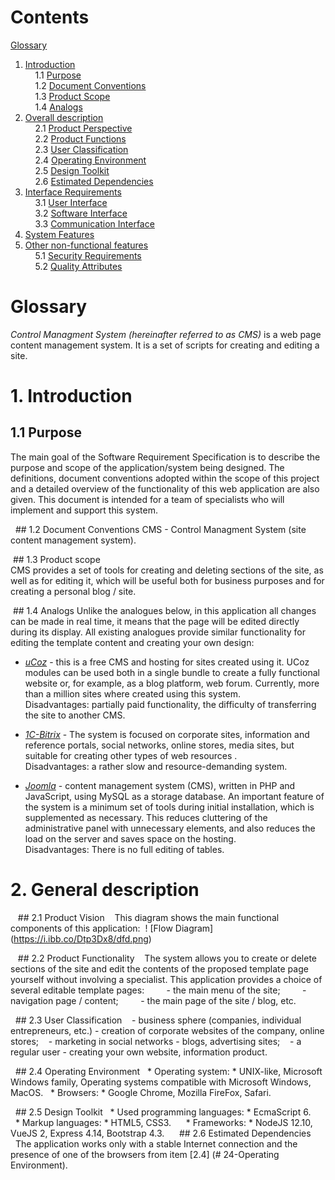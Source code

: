 # Contents
[Glossary](#Glossary)  
1. [Introduction](#1Introduction)  
    1.1 [Purpose](#11-Purpose)  
    1.2 [Document Conventions](#12-Document-Conventions)  
    1.3 [Product Scope](#13-Product-Scope)  
    1.4 [Analogs](#14-Analogs)  
2. [Overall description](#2-Overall-description)  
    2.1 [Product Perspective](#21-Product-Perspective)    
    2.2 [Product Functions](#22-Product-Functions)  
    2.3 [User Classification](#23-User-Classification)  
    2.4 [Operating Environment](#24-Operating-Environment)  
    2.5 [Design Toolkit](#25-Design-Toolkit)  
    2.6 [Estimated Dependencies](#26-Estimated-Dependencies)  
3. [Interface Requirements](#3-Interface-Requirements)  
    3.1 [User Interface](#31-User-Interface)  
    3.2 [Software Interface](#-32-Software-Interface)  
    3.3 [Communication Interface](#33-Communication-Interface)
4. [System Features](#4-System-features)  
5. [Other non-functional features](#5-Other-non-functional-features)  
    5.1 [Security Requirements](#51-Security-Requirements)  
    5.2 [Quality Attributes](#52-Quality-Attributes)  

# Glossary
*Control Managment System (hereinafter referred to as CMS)* is a web page content management system. It is a set of scripts for creating and editing a site.


# 1. Introduction  
## 1.1 Purpose  
The main goal of the Software Requirement Specification is to describe the purpose and scope of the application/system being designed. The definitions, document conventions adopted within the scope of this project  and a detailed overview of the functionality of this web application are also given. This document is intended for a team of specialists who will implement and support this system.

  ## 1.2 Document Conventions
CMS - Control Managment System (site content management system).

 ## 1.3 Product scope  
CMS provides a set of tools for creating and deleting sections of the site, as well as for editing it, which will be useful both for business purposes and for creating a personal blog / site.

 ## 1.4 Analogs
Unlike the analogues below, in this application all changes can be made in real time, it means that the page will be edited directly during its display.
All existing analogues provide similar functionality for editing the template content and creating your own design:

- *[uCoz](https://www.ucoz.ru/)* - this is a free CMS and hosting for sites created using it. UCoz modules can be used both in a single bundle to create a fully functional website or, for example, as a blog platform, web forum. Currently, more than a million sites where created using this system.  
Disadvantages: partially paid functionality, the difficulty of transferring the site to another CMS.

- *[1C-Bitrix](https://www.bitrix24.by/)* - The system is focused on corporate sites, information and reference portals, social networks, online stores, media sites, but suitable for creating other types of web resources .  
Disadvantages: a rather slow and resource-demanding system.

- *[Joomla](https://www.joomla.org/)* - content management system (CMS), written in PHP and JavaScript, using MySQL as a storage database. An important feature of the system is a minimum set of tools during initial installation, which is supplemented as necessary. This reduces cluttering of the administrative panel with unnecessary elements, and also reduces the load on the server and saves space on the hosting.  
Disadvantages: There is no full editing of tables.


# 2. General description
   ## 2.1 Product Vision
   This diagram shows the main functional components of this application:
 ! [Flow Diagram] (https://i.ibb.co/Dtp3Dx8/dfd.png)

   ## 2.2 Product Functionality
   The system allows you to create or delete sections of the site and edit the contents of the proposed template page yourself without involving a specialist. This application provides a choice of several editable template pages:
        - the main menu of the site;
        - navigation page / content;
        - the main page of the site / blog, etc.

  ## 2.3 User Classification
   - business sphere (companies, individual entrepreneurs, etc.) - creation of corporate websites of the company, online stores;
   - marketing in social networks - blogs, advertising sites;
   - a regular user - creating your own website, information product.

  ## 2.4 Operating Environment
  * Operating system: * UNIX-like, Microsoft Windows family, Operating systems compatible with Microsoft Windows, MacOS.
  * Browsers: * Google Chrome, Mozilla FireFox, Safari.

  ## 2.5 Design Toolkit
  * Used programming languages: * EcmaScript 6.
  
  * Markup languages: * HTML5, CSS3.
  
  * Frameworks: * NodeJS 12.10, VueJS 2, Express 4.14, Bootstrap 4.3.
  
  ## 2.6 Estimated Dependencies
  The application works only with a stable Internet connection and the presence of one of the browsers from item [2.4] (# 24-Operating Environment).
